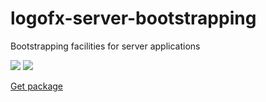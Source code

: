 # logofx-server-bootstrapping
Bootstrapping facilities for server applications

<img src=https://ci.appveyor.com/api/projects/status/github/logofx/logofx-server-bootstrapping>

<img src=https://img.shields.io/nuget/dt/LogoFX.Server.Bootstrapping>

[Get package](https://www.nuget.org/packages/LogoFX.Server.Bootstrapping/)


